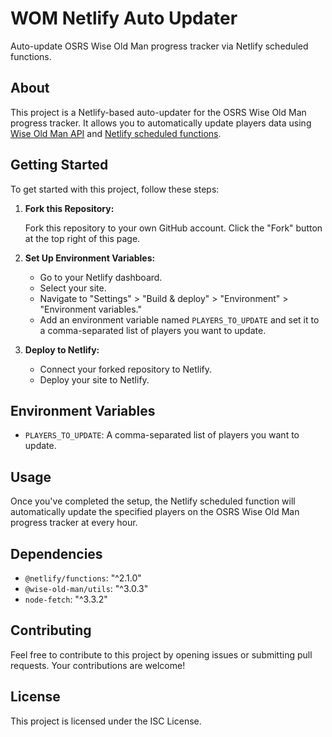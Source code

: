 # WOM Netlify Auto Updater

Auto-update OSRS Wise Old Man progress tracker via Netlify scheduled functions.

## About

This project is a Netlify-based auto-updater for the OSRS Wise Old Man progress tracker. It allows you to automatically update players data using [Wise Old Man API](https://docs.wiseoldman.net/) and [Netlify scheduled functions](https://docs.netlify.com/functions/scheduled-functions/#getting-started).

## Getting Started

To get started with this project, follow these steps:

1. **Fork this Repository:**

   Fork this repository to your own GitHub account. Click the "Fork" button at the top right of this page.

2. **Set Up Environment Variables:**

   - Go to your Netlify dashboard.
   - Select your site.
   - Navigate to "Settings" > "Build & deploy" > "Environment" > "Environment variables."
   - Add an environment variable named `PLAYERS_TO_UPDATE` and set it to a comma-separated list of players you want to update.

3. **Deploy to Netlify:**

   - Connect your forked repository to Netlify.
   - Deploy your site to Netlify.

## Environment Variables

- `PLAYERS_TO_UPDATE`: A comma-separated list of players you want to update.

## Usage

Once you've completed the setup, the Netlify scheduled function will automatically update the specified players on the OSRS Wise Old Man progress tracker at every hour.

## Dependencies

- `@netlify/functions`: "^2.1.0"
- `@wise-old-man/utils`: "^3.0.3"
- `node-fetch`: "^3.3.2"

## Contributing

Feel free to contribute to this project by opening issues or submitting pull requests. Your contributions are welcome!

## License

This project is licensed under the ISC License.
